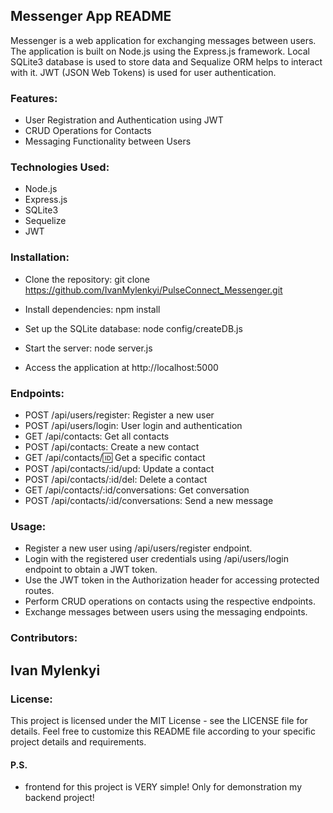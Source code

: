 ## Messenger App README
Messenger is a web application for exchanging messages between users. The application is built on Node.js using the Express.js framework. Local SQLite3 database is used to store data and Sequalize ORM helps to interact with it. JWT (JSON Web Tokens) is used for user authentication.
### Features:
- User Registration and Authentication using JWT
- CRUD Operations for Contacts
- Messaging Functionality between Users
### Technologies Used:
- Node.js
- Express.js
- SQLite3
- Sequelize
- JWT
### Installation:
- Clone the repository:
git clone https://github.com/IvanMylenkyi/PulseConnect_Messenger.git

- Install dependencies:
npm install

- Set up the SQLite database:
node config/createDB.js

- Start the server:
node server.js

- Access the application at http://localhost:5000
### Endpoints:
- POST /api/users/register: Register a new user
- POST /api/users/login: User login and authentication
- GET /api/contacts: Get all contacts
- POST /api/contacts: Create a new contact
- GET /api/contacts/:id: Get a specific contact
- POST /api/contacts/:id/upd: Update a contact
- POST /api/contacts/:id/del: Delete a contact
- GET /api/contacts/:id/conversations: Get conversation
- POST /api/contacts/:id/conversations: Send a new message
### Usage:
- Register a new user using /api/users/register endpoint.
- Login with the registered user credentials using /api/users/login endpoint to obtain a JWT token.
- Use the JWT token in the Authorization header for accessing protected routes.
- Perform CRUD operations on contacts using the respective endpoints.
- Exchange messages between users using the messaging endpoints.
### Contributors:
## Ivan Mylenkyi
### License:
This project is licensed under the MIT License - see the LICENSE file for details.
Feel free to customize this README file according to your specific project details and requirements.



#### P.S.
 - frontend for this project is VERY simple! Only for demonstration my backend project!
